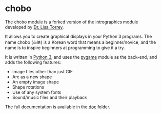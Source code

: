 # chobo

The chobo module is a forked version of the [intrographics](http://myslu.stlawu.edu/~ltorrey/intrographics/) module developed by [Dr. Lisa Torrey](http://myslu.stlawu.edu/~ltorrey/).

It allows you to create graphical displays in your Python 3 programs.
The name chobo (초보) is a Korean word that means a beginner/novice, and the name is to inspire beginners at programming to give it a try.

It is written in [Python 3](https://www.python.org/), and uses the [pygame](https://www.pygame.org/) module as the back-end, and adds the following features:

* Image files other than just GIF
* Arc as a new shape
* An empty image shape
* Shape rotations
* Use of any system fonts
* Sound/music files and their playback

The full documentation is available in the [doc](doc/index.html) folder.